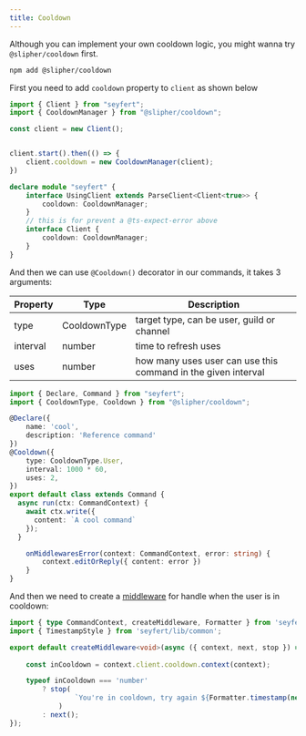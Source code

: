 ```yaml
---
title: Cooldown
---
```


Although you can implement your own cooldown logic, you might wanna try `@slipher/cooldown` first.

```bash copy title="Installing..."
npm add @slipher/cooldown
```

First you need to add `cooldown` property to `client` as shown below

```ts
import { Client } from "seyfert";
import { CooldownManager } from "@slipher/cooldown";

const client = new Client();


client.start().then(() => {
	client.cooldown = new CooldownManager(client);
})

declare module "seyfert" {
	interface UsingClient extends ParseClient<Client<true>> {
		cooldown: CooldownManager;
	}
	// this is for prevent a @ts-expect-error above
	interface Client {
		cooldown: CooldownManager;
	}
}

```

And then we can use `@Cooldown()` decorator in our commands, it takes 3 arguments:

| Property   | Type          | Description                           |
| ---------- | ------------- | ------------------------------------- |
| type       | CooldownType  | target type, can be user, guild or channel |
| interval   | number        | time to refresh uses                  |
| uses       | number        | how many uses user can use this command in the given interval |

```ts
import { Declare, Command } from "seyfert";
import { CooldownType, Cooldown } from "@slipher/cooldown";

@Declare({
	name: 'cool',
	description: 'Reference command'
})
@Cooldown({
	type: CooldownType.User,
	interval: 1000 * 60,
	uses: 2,
})
export default class extends Command {
  async run(ctx: CommandContext) {
    await ctx.write({
      content: `A cool command`
    });
  }

	onMiddlewaresError(context: CommandContext, error: string) {
		context.editOrReply({ content: error })
	}
}
```

And then we need to create a [middleware]("/commands/middlewares") for handle when the user is in cooldown:

```ts
import { type CommandContext, createMiddleware, Formatter } from 'seyfert';
import { TimestampStyle } from 'seyfert/lib/common';

export default createMiddleware<void>(async ({ context, next, stop }) => {
	
	const inCooldown = context.client.cooldown.context(context);

	typeof inCooldown === 'number'
		? stop(
				`You're in cooldown, try again ${Formatter.timestamp(new Date(Date.now() + inCooldown), TimestampStyle.RelativeTime)}`,
			)
		: next();
});
```